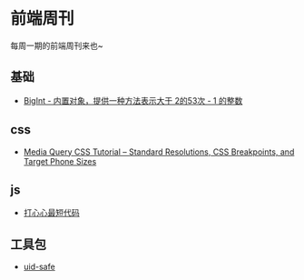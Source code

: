 # 前端周刊
每周一期的前端周刊来也~

## 基础

* [BigInt - 内置对象，提供一种方法表示大于 2的53次 - 1 的整数](https://developer.mozilla.org/zh-CN/docs/Web/JavaScript/Reference/Global_Objects/BigInt)

## css

* [Media Query CSS Tutorial – Standard Resolutions, CSS Breakpoints, and Target Phone Sizes](https://www.freecodecamp.org/news/css-media-queries-breakpoints-media-types-standard-resolutions-and-more/)


## js

* [打心心最短代码](https://github.com/shengxinjing/tiny-rate/blob/master/Rate.js)


## 工具包

* [uid-safe](https://github.com/crypto-utils/uid-safe#readme)
